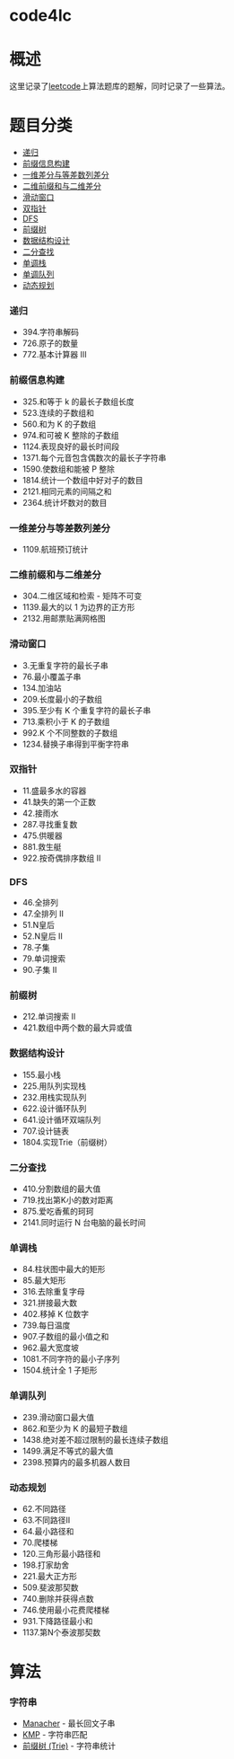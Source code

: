 # code4lc

# 概述

这里记录了[leetcode](https://leetcode.cn)上算法题库的题解，同时记录了一些算法。

# 题目分类

- [递归](#递归)
- [前缀信息构建](#前缀信息构建)
- [一维差分与等差数列差分](#一维差分与等差数列差分)
- [二维前缀和与二维差分](#二维前缀和与二维差分)
- [滑动窗口](#滑动窗口)
- [双指针](#双指针)
- [DFS](#DFS)
- [前缀树](#前缀树)
- [数据结构设计](#数据结构设计)
- [二分查找](#二分查找)
- [单调栈](#单调栈)
- [单调队列](#单调队列)
- [动态规划](#动态规划)

### 递归

- 394.字符串解码
- 726.原子的数量
- 772.基本计算器 III

### 前缀信息构建

- 325.和等于 k 的最长子数组长度
- 523.连续的子数组和
- 560.和为 K 的子数组
- 974.和可被 K 整除的子数组
- 1124.表现良好的最长时间段
- 1371.每个元音包含偶数次的最长子字符串
- 1590.使数组和能被 P 整除
- 1814.统计一个数组中好对子的数目
- 2121.相同元素的间隔之和
- 2364.统计坏数对的数目

### 一维差分与等差数列差分

- 1109.航班预订统计

### 二维前缀和与二维差分

- 304.二维区域和检索 - 矩阵不可变
- 1139.最大的以 1 为边界的正方形
- 2132.用邮票贴满网格图

### 滑动窗口

- 3.无重复字符的最长子串
- 76.最小覆盖子串
- 134.加油站
- 209.长度最小的子数组
- 395.至少有 K 个重复字符的最长子串
- 713.乘积小于 K 的子数组
- 992.K 个不同整数的子数组
- 1234.替换子串得到平衡字符串

### 双指针

- 11.盛最多水的容器
- 41.缺失的第一个正数
- 42.接雨水
- 287.寻找重复数
- 475.供暖器
- 881.救生艇
- 922.按奇偶排序数组 II

### DFS

- 46.全排列
- 47.全排列 II
- 51.N皇后
- 52.N皇后 II
- 78.子集
- 79.单词搜索
- 90.子集 II

### 前缀树

- 212.单词搜索 II
- 421.数组中两个数的最大异或值

### 数据结构设计

- 155.最小栈
- 225.用队列实现栈
- 232.用栈实现队列
- 622.设计循环队列
- 641.设计循环双端队列
- 707.设计链表
- 1804.实现Trie（前缀树）

### 二分查找

- 410.分割数组的最大值
- 719.找出第K小的数对距离
- 875.爱吃香蕉的珂珂
- 2141.同时运行 N 台电脑的最长时间

### 单调栈

- 84.柱状图中最大的矩形
- 85.最大矩形
- 316.去除重复字母
- 321.拼接最大数
- 402.移掉 K 位数字
- 739.每日温度
- 907.子数组的最小值之和
- 962.最大宽度坡
- 1081.不同字符的最小子序列
- 1504.统计全 1 子矩形

### 单调队列

- 239.滑动窗口最大值
- 862.和至少为 K 的最短子数组
- 1438.绝对差不超过限制的最长连续子数组
- 1499.满足不等式的最大值
- 2398.预算内的最多机器人数目


### 动态规划

- 62.不同路径
- 63.不同路径II
- 64.最小路径和
- 70.爬楼梯
- 120.三角形最小路径和
- 198.打家劫舍
- 221.最大正方形
- 509.斐波那契数
- 740.删除并获得点数
- 746.使用最小花费爬楼梯
- 931.下降路径最小和
- 1137.第N个泰波那契数

# 算法

### 字符串

* [Manacher](./src/com/lynx/algo/string/Manacher.java) - 最长回文子串
* [KMP](./src/com/lynx/algo/string/Kmp.java) - 字符串匹配
* [前缀树 (Trie)](./src/com/lynx/algo/string/Trie.java) - 字符串统计
